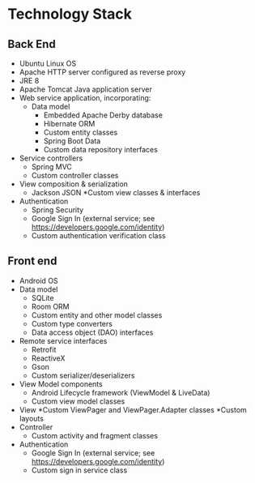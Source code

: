 # Technology Stack

## Back End
* Ubuntu Linux OS
* Apache HTTP server configured as reverse proxy
* JRE 8
* Apache Tomcat Java application server
* Web service application, incorporating:
   * Data model
        * Embedded Apache Derby database
        * Hibernate ORM
        * Custom entity classes
        * Spring Boot Data
        * Custom data repository interfaces
* Service controllers
    * Spring MVC
    * Custom controller classes
* View composition & serialization
    * Jackson JSON
    *Custom view classes & interfaces
* Authentication
    * Spring Security
    * Google Sign In (external service; see https://developers.google.com/identity)
    * Custom authentication verification class
    
## Front end
* Android OS
* Data model
    * SQLite
    * Room ORM
    * Custom entity and other model classes
    * Custom type converters
    * Data access object (DAO) interfaces
* Remote service interfaces
    * Retrofit
    * ReactiveX
    * Gson
    * Custom serializer/deserializers
* View Model components
    * Android Lifecycle framework (ViewModel & LiveData)
    * Custom view model classes
* View
    *Custom ViewPager and ViewPager.Adapter classes
    *Custom layouts
* Controller
    * Custom activity and fragment classes
* Authentication
    * Google Sign In (external service; see https://developers.google.com/identity)
    * Custom sign in service class